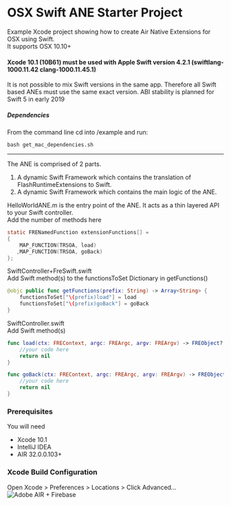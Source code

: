 # OSX Swift ANE Starter Project

Example Xcode project showing how to create Air Native Extensions for OSX using Swift.    
It supports OSX 10.10+

#### Xcode 10.1 (10B61) must be used with Apple Swift version 4.2.1 (swiftlang-1000.11.42 clang-1000.11.45.1)
It is not possible to mix Swift versions in the same app. Therefore all Swift based ANEs must use the same exact version.
ABI stability is planned for Swift 5 in early 2019

##### Dependencies
From the command line cd into /example and run:

````shell
bash get_mac_dependencies.sh
`````
----------

The ANE is comprised of 2 parts.

1. A dynamic Swift Framework which contains the translation of FlashRuntimeExtensions to Swift.
2. A dynamic Swift Framework which contains the main logic of the ANE.

HelloWorldANE.m is the entry point of the ANE. It acts as a thin layered API to your Swift controller.  
Add the number of methods here 

````objectivec
static FRENamedFunction extensionFunctions[] =
{
    MAP_FUNCTION(TRSOA, load)
   ,MAP_FUNCTION(TRSOA, goBack)
};
`````


SwiftController+FreSwift.swift  
Add Swift method(s) to the functionsToSet Dictionary in getFunctions()

````swift
@objc public func getFunctions(prefix: String) -> Array<String> {
    functionsToSet["\(prefix)load"] = load
    functionsToSet["\(prefix)goBack"] = goBack
}
`````

SwiftController.swift  
Add Swift method(s)

````swift
func load(ctx: FREContext, argc: FREArgc, argv: FREArgv) -> FREObject? {
    //your code here
    return nil
}

func goBack(ctx: FREContext, argc: FREArgc, argv: FREArgv) -> FREObject? {
    //your code here
    return nil
}
`````


### Prerequisites

You will need

- Xcode 10.1
- IntelliJ IDEA
- AIR 32.0.0.103+

### Xcode Build Configuration
Open Xcode > Preferences > Locations > Click Advanced...
![Adobe AIR + Firebase](https://user-images.githubusercontent.com/12083217/46570717-d4db8600-c960-11e8-92fc-2cf2ee657f7c.png)
